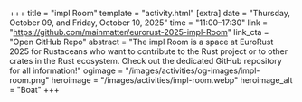 +++
title = "impl Room"
template = "activity.html"
[extra]
  date = "Thursday, October 09, and Friday, October 10, 2025"
  time = "11:00–17:30"
  link = "https://github.com/mainmatter/eurorust-2025-impl-Room"
  link_cta = "Open GitHub Repo"
  abstract = "The impl Room is a space at EuroRust 2025 for Rustaceans who want to contribute to the Rust project or to other crates in the Rust ecosystem. Check out the dedicated GitHub repository for all information!</strong>"
  ogimage = "/images/activities/og-images/impl-room.png"
  heroimage = "/images/activities/impl-room.webp"
  heroimage_alt = "Boat"
+++

